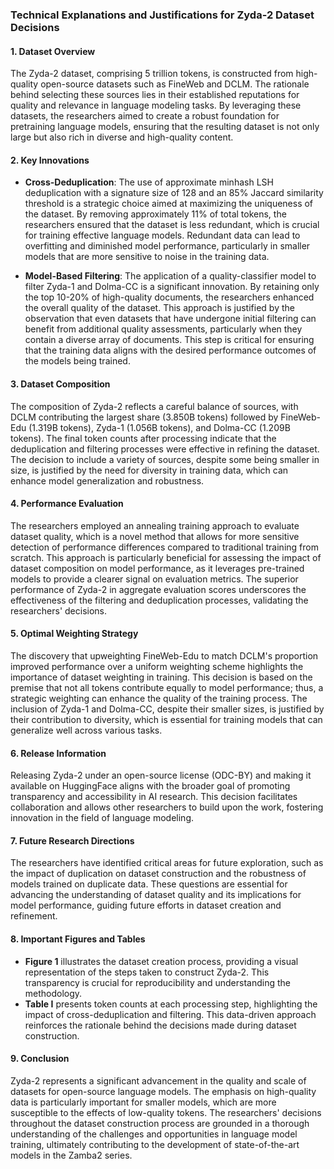 ### Technical Explanations and Justifications for Zyda-2 Dataset Decisions

#### 1. Dataset Overview
The Zyda-2 dataset, comprising 5 trillion tokens, is constructed from high-quality open-source datasets such as FineWeb and DCLM. The rationale behind selecting these sources lies in their established reputations for quality and relevance in language modeling tasks. By leveraging these datasets, the researchers aimed to create a robust foundation for pretraining language models, ensuring that the resulting dataset is not only large but also rich in diverse and high-quality content.

#### 2. Key Innovations
- **Cross-Deduplication**: The use of approximate minhash LSH deduplication with a signature size of 128 and an 85% Jaccard similarity threshold is a strategic choice aimed at maximizing the uniqueness of the dataset. By removing approximately 11% of total tokens, the researchers ensured that the dataset is less redundant, which is crucial for training effective language models. Redundant data can lead to overfitting and diminished model performance, particularly in smaller models that are more sensitive to noise in the training data.

- **Model-Based Filtering**: The application of a quality-classifier model to filter Zyda-1 and Dolma-CC is a significant innovation. By retaining only the top 10-20% of high-quality documents, the researchers enhanced the overall quality of the dataset. This approach is justified by the observation that even datasets that have undergone initial filtering can benefit from additional quality assessments, particularly when they contain a diverse array of documents. This step is critical for ensuring that the training data aligns with the desired performance outcomes of the models being trained.

#### 3. Dataset Composition
The composition of Zyda-2 reflects a careful balance of sources, with DCLM contributing the largest share (3.850B tokens) followed by FineWeb-Edu (1.319B tokens), Zyda-1 (1.056B tokens), and Dolma-CC (1.209B tokens). The final token counts after processing indicate that the deduplication and filtering processes were effective in refining the dataset. The decision to include a variety of sources, despite some being smaller in size, is justified by the need for diversity in training data, which can enhance model generalization and robustness.

#### 4. Performance Evaluation
The researchers employed an annealing training approach to evaluate dataset quality, which is a novel method that allows for more sensitive detection of performance differences compared to traditional training from scratch. This approach is particularly beneficial for assessing the impact of dataset composition on model performance, as it leverages pre-trained models to provide a clearer signal on evaluation metrics. The superior performance of Zyda-2 in aggregate evaluation scores underscores the effectiveness of the filtering and deduplication processes, validating the researchers' decisions.

#### 5. Optimal Weighting Strategy
The discovery that upweighting FineWeb-Edu to match DCLM's proportion improved performance over a uniform weighting scheme highlights the importance of dataset weighting in training. This decision is based on the premise that not all tokens contribute equally to model performance; thus, a strategic weighting can enhance the quality of the training process. The inclusion of Zyda-1 and Dolma-CC, despite their smaller sizes, is justified by their contribution to diversity, which is essential for training models that can generalize well across various tasks.

#### 6. Release Information
Releasing Zyda-2 under an open-source license (ODC-BY) and making it available on HuggingFace aligns with the broader goal of promoting transparency and accessibility in AI research. This decision facilitates collaboration and allows other researchers to build upon the work, fostering innovation in the field of language modeling.

#### 7. Future Research Directions
The researchers have identified critical areas for future exploration, such as the impact of duplication on dataset construction and the robustness of models trained on duplicate data. These questions are essential for advancing the understanding of dataset quality and its implications for model performance, guiding future efforts in dataset creation and refinement.

#### 8. Important Figures and Tables
- **Figure 1** illustrates the dataset creation process, providing a visual representation of the steps taken to construct Zyda-2. This transparency is crucial for reproducibility and understanding the methodology.
- **Table I** presents token counts at each processing step, highlighting the impact of cross-deduplication and filtering. This data-driven approach reinforces the rationale behind the decisions made during dataset construction.

#### 9. Conclusion
Zyda-2 represents a significant advancement in the quality and scale of datasets for open-source language models. The emphasis on high-quality data is particularly important for smaller models, which are more susceptible to the effects of low-quality tokens. The researchers' decisions throughout the dataset construction process are grounded in a thorough understanding of the challenges and opportunities in language model training, ultimately contributing to the development of state-of-the-art models in the Zamba2 series.
